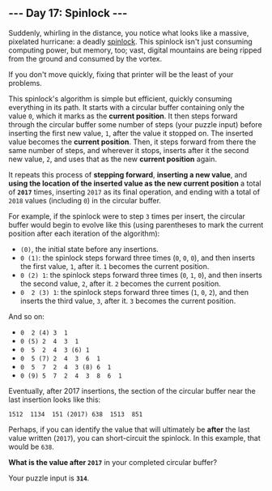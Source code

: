 ## --- Day 17: Spinlock ---

Suddenly, whirling in the distance, you notice what looks like a massive,
pixelated hurricane: a deadly
[spinlock](https://en.wikipedia.org/wiki/Spinlock). This spinlock isn't just
consuming computing power, but memory, too; vast, digital mountains are being
ripped from the ground and consumed by the vortex.

If you don't move quickly, fixing that printer will be the least of your
problems.

This spinlock's algorithm is simple but efficient, quickly consuming everything
in its path. It starts with a circular buffer containing only the value `0`,
which it marks as the **current position**. It then steps forward through the
circular buffer some number of steps (your puzzle input) before inserting the
first new value, `1`, after the value it stopped on. The inserted value becomes
the **current position**. Then, it steps forward from there the same number of
steps, and wherever it stops, inserts after it the second new value, `2`, and
uses that as the new **current position** again.

It repeats this process of **stepping forward**, **inserting a new value**, and
**using the location of the inserted value as the new current position** a
total of **`2017`** times, inserting `2017` as its final operation, and ending
with a total of `2018` values (including `0`) in the circular buffer.

For example, if the spinlock were to step `3` times per insert, the circular
buffer would begin to evolve like this (using parentheses to mark the current
position after each iteration of the algorithm):

* `(0)`, the initial state before any insertions.
* `0 (1)`: the spinlock steps forward three times (`0`, `0`, `0`), and then
  inserts the first value, `1`, after it. `1` becomes the current position.
* `0 (2) 1`: the spinlock steps forward three times (`0`, `1`, `0`), and then
  inserts the second value, `2`, after it. `2` becomes the current position.
* `0  2 (3) 1`: the spinlock steps forward three times (`1`, `0`, `2`), and
  then inserts the third value, `3`, after it. `3` becomes the current
  position.

And so on:

* `0  2 (4) 3  1`
* `0 (5) 2  4  3  1`
* `0  5  2  4  3 (6) 1`
* `0  5 (7) 2  4  3  6  1`
* `0  5  7  2  4  3 (8) 6  1`
* `0 (9) 5  7  2  4  3  8  6  1`

Eventually, after 2017 insertions, the section of the circular buffer near the
last insertion looks like this:

    1512  1134  151 (2017) 638  1513  851

Perhaps, if you can identify the value that will ultimately be **after** the
last value written (`2017`), you can short-circuit the spinlock. In this
example, that would be `638`.

**What is the value after `2017`** in your completed circular buffer?

Your puzzle input is **`314`**.
